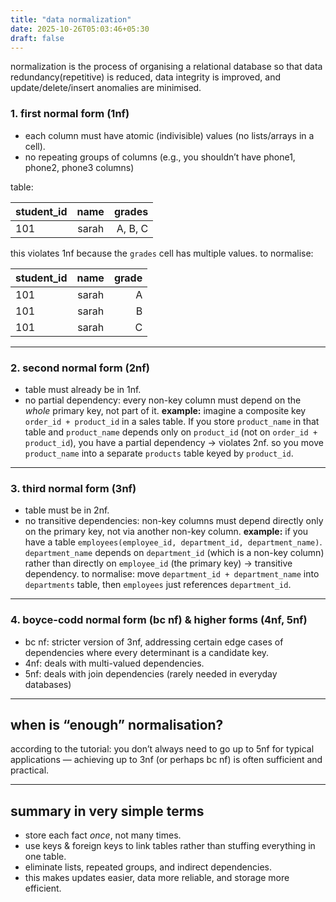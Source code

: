 ```yaml
---
title: "data normalization"
date: 2025-10-26T05:03:46+05:30
draft: false
---
```


normalization is the process of organising a relational database so that data redundancy(repetitive) is reduced, data integrity is improved, and update/delete/insert anomalies are minimised.

### 1. first normal form (1nf)

- each column must have atomic (indivisible) values (no lists/arrays in a cell).
- no repeating groups of columns (e.g., you shouldn’t have phone1, phone2, phone3 columns)

table:

| student_id | name  |  grades |
| :--------- | :---: | ------: |
| 101        | sarah | A, B, C |

this violates 1nf because the `grades` cell has multiple values.
to normalise:

| student_id | name  | grade |
| :--------- | :---: | ----: |
| 101        | sarah |     A |
| 101        | sarah |     B |
| 101        | sarah |     C |

---

### 2. second normal form (2nf)

- table must already be in 1nf.
- no partial dependency: every non-key column must depend on the _whole_ primary key, not part of it.
  **example:**
  imagine a composite key `order_id + product_id` in a sales table. If you store `product_name` in that table and `product_name` depends only on `product_id` (not on `order_id + product_id`), you have a partial dependency → violates 2nf.
  so you move `product_name` into a separate `products` table keyed by `product_id`.

---

### 3. third normal form (3nf)

- table must be in 2nf.
- no transitive dependencies: non-key columns must depend directly only on the primary key, not via another non-key column.
  **example:**
  if you have a table `employees(employee_id, department_id, department_name)`.
  `department_name` depends on `department_id` (which is a non-key column) rather than directly on `employee_id` (the primary key) → transitive dependency.
  to normalise: move `department_id + department_name` into `departments` table, then `employees` just references `department_id`.

---

### 4. boyce-codd normal form (bc nf) & higher forms (4nf, 5nf)

- bc nf: stricter version of 3nf, addressing certain edge cases of dependencies where every determinant is a candidate key.
- 4nf: deals with multi-valued dependencies.
- 5nf: deals with join dependencies (rarely needed in everyday databases)

---

## when is “enough” normalisation?

according to the tutorial: you don’t always need to go up to 5nf for typical applications — achieving up to 3nf (or perhaps bc nf) is often sufficient and practical.

---

## summary in very simple terms

- store each fact _once_, not many times.
- use keys & foreign keys to link tables rather than stuffing everything in one table.
- eliminate lists, repeated groups, and indirect dependencies.
- this makes updates easier, data more reliable, and storage more efficient.
